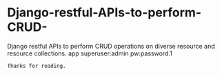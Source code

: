 # Django-restful-APIs-to-perform-CRUD-
Django restful APIs to perform CRUD operations on diverse resource and resource collections.
app superuser:admin
pw:password.1
```   
Thanks for reading.
